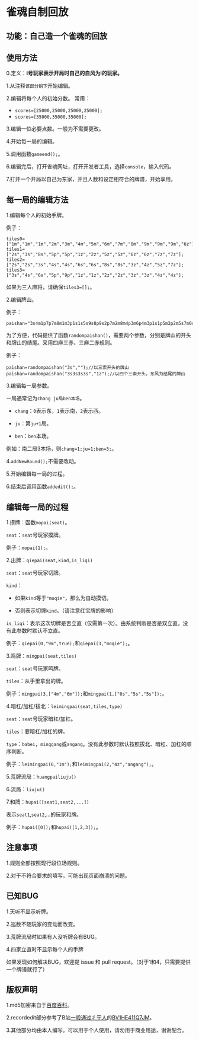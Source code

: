 # 雀魂自制回放
## 功能：自己造一个雀魂的回放
## 使用方法

0.定义：**i号玩家表示开局时自己的自风为i的玩家。**

1.从注释```该部分朝下```开始编辑。

2.编辑将每个人的初始分数。
常用：
+ ```scores=[25000,25000,25000,25000];```
+ ```scores=[35000,35000,35000];```

3.编辑一位必要点数。一般为不需要更改。

4.开始每一局的编辑。

5.调用函数`gameend();`。

6.编辑完后，打开雀魂网址，打开开发者工具，选择`console`，输入代码。

7.打开一个开局以自己为东家，并且人数和设定相符合的牌谱，开始享用。

## 每一局的编辑方法

1.编辑每个人的初始手牌。

例子：
```
tiles0=["1m","1m","1m","2m","3m","4m","5m","6m","7m","8m","9m","9m","9m","6z"];
tiles1=["2s","3s","8s","5p","5p","1z","2z","5z","5z","6z","6z","7z","7z"];
tiles2=["2s","2s","3s","4s","4s","6s","6s","8s","8s","3z","4z","5z","7z"];  
tiles3=["3s","4s","6s","5p","9p","1z","1z","2z","2z","3z","3z","4z","4z"];
```
如果为三人麻将，请确保```tiles3=[];```。

2.编辑牌山。

例子：
```
paishan="3s4m1p7p7m8m1m3p1s1s5s9s8p9s2p7m2m8m4p3m6p4m3p1s1p5m2p2m5s7m0s3m4m6m8m6p0m4p7p1p8p3p1s1p2m3m7s3p7s9m2p8p4p6m9p6m9p7p7s8p6p4p6z9s9s7p9p6p7s5s2p5z6s3z4s2z0p7z8s1z2s4z5m";
```

为了方便，代码提供了函数```randompaishan()```，需要两个参数，分别是牌山的开头和牌山的结尾。采用四麻三赤、三麻二赤规则。

例子：
```
paishan=randompaishan("3s","");//以三索开头的牌山
paishan=randompaishan("3s3s3s3s","1z");//以四个三索开头，东风为结尾的牌山
```

3.编辑每一局参数。

一局通常记为`chang ju局ben本场`。

+ `chang`：`0`表示东，`1`表示南，`2`表示西。

+ `ju`：第`ju+1`局。

+ `ben`：`ben`本场。

例如：南二局3本场，则`chang=1;ju=1;ben=3;`。

4.`addNewRound();`不需要改动。

5.开始编辑每一局的过程。

6.结束后调用函数`addedit();`。

## 编辑每一局的过程

1.摸牌：函数`mopai(seat)`。

`seat`：`seat`号玩家摸牌。

例子：`mopai(1);`。

2.出牌：`qiepai(seat,kind,is_liqi)`

`seat`：`seat`号玩家切牌。

`kind`：

+ 如果`kind`等于`"moqie"`，那么为自动摸切。

+ 否则表示切牌`kind`。（请注意红宝牌的影响）

`is_liqi`：表示这次切牌是否立直（仅需第一次）。由系统判断是否是双立直。没有此参数时默认不立直。

例子：`qiepai(0,"9m",true);`和`qiepai(3,"moqie");`。

3.鸣牌：`mingpai(seat,tiles)`

`seat`：`seat`号玩家鸣牌。

`tiles`：从手里拿出的牌。

例子：`mingpai(3,["4m","6m"]);`和`mingpai(1,["0s","5s","5s"]);`。

4.暗杠/加杠/拔北：`leimingpai(seat,tiles,type)`

`seat`：`seat`号玩家暗杠/加杠。

`tiles`：要暗杠/加杠的牌。

`type`：`babei`，`minggang`或`angang`。没有此参数时默认按照拔北、暗杠、加杠的顺序判断。

例子：`leimingpai(0,"1m");`和`leimingpai(2,"4z","angang");`。

5.荒牌流局：`huangpailiuju()`

6.流局：`liuju()`

7.和牌：`hupai([seat1,seat2,...])`

表示`seat1`,`seat2`,...的玩家和牌。

例子：`hupai([0]);`和`hupai([1,2,3]);`。

## 注意事项

1.规则全部按照现行段位场规则。

2.对于不符合要求的填写，可能出现页面崩溃的问题。

## 已知BUG

1.天听不显示听牌。

2.巡数不随玩家的变动而改变。

3.荒牌流局时如果有人没听牌会有BUG。

4.四家立直时不显示每个人的手牌

如果发现如何解决BUG，欢迎提 issue 和 pull request。（对于1和4，只需要提供一个牌谱就行了）

## 版权声明

1.md5加密来自于[百度百科](https://baike.baidu.com/item/MD5/212708?fromtitle=MD5%E5%8A%A0%E5%AF%86&fromid=5706230&fr=aladdin)。

2.recordedit部分参考了B站[一般通过彳亍人](https://space.bilibili.com/23019265)的[BV1HE411Q7JM](https://www.bilibili.com/video/BV1HE411Q7JM)。

3.其他部分均由本人编写。可以用于个人使用，请勿用于商业用途，谢谢配合。
